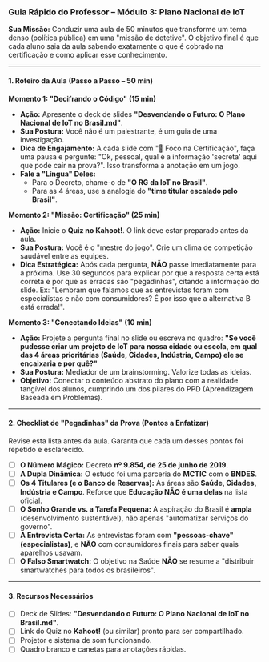 ### **Guia Rápido do Professor – Módulo 3: Plano Nacional de IoT**

**Sua Missão:** Conduzir uma aula de 50 minutos que transforme um tema denso (política pública) em uma "missão de detetive". O objetivo final é que cada aluno saia da aula sabendo exatamente o que é cobrado na certificação e como aplicar esse conhecimento.

---

#### **1. Roteiro da Aula (Passo a Passo – 50 min)**

**Momento 1: "Decifrando o Código" (15 min)**
* **Ação:** Apresente o deck de slides **"Desvendando o Futuro: O Plano Nacional de IoT no Brasil.md"**.
* **Sua Postura:** Você não é um palestrante, é um guia de uma investigação.
* **Dica de Engajamento:** A cada slide com "🎯 Foco na Certificação", faça uma pausa e pergunte: "Ok, pessoal, qual é a informação 'secreta' aqui que pode cair na prova?". Isso transforma a anotação em um jogo.
* **Fale a "Língua" Deles:**
    * Para o Decreto, chame-o de **"O RG da IoT no Brasil"**.
    * Para as 4 áreas, use a analogia do **"time titular escalado pelo Brasil"**.

**Momento 2: "Missão: Certificação" (25 min)**
* **Ação:** Inicie o **Quiz no Kahoot!**. O link deve estar preparado antes da aula.
* **Sua Postura:** Você é o "mestre do jogo". Crie um clima de competição saudável entre as equipes.
* **Dica Estratégica:** Após cada pergunta, **NÃO** passe imediatamente para a próxima. Use 30 segundos para explicar por que a resposta certa está correta e por que as erradas são "pegadinhas", citando a informação do slide. Ex: "Lembram que falamos que as entrevistas foram com especialistas e não com consumidores? É por isso que a alternativa B está errada!".

**Momento 3: "Conectando Ideias" (10 min)**
* **Ação:** Projete a pergunta final no slide ou escreva no quadro: **"Se você pudesse criar um projeto de IoT para nossa cidade ou escola, em qual das 4 áreas prioritárias (Saúde, Cidades, Indústria, Campo) ele se encaixaria e por quê?"**
* **Sua Postura:** Mediador de um brainstorming. Valorize todas as ideias.
* **Objetivo:** Conectar o conteúdo abstrato do plano com a realidade tangível dos alunos, cumprindo um dos pilares do PPD (Aprendizagem Baseada em Problemas).

---

#### **2. Checklist de "Pegadinhas" da Prova (Pontos a Enfatizar)**

Revise esta lista antes da aula. Garanta que cada um desses pontos foi repetido e esclarecido.

* [ ] **O Número Mágico:** Decreto **nº 9.854, de 25 de junho de 2019**.
* [ ] **A Dupla Dinâmica:** O estudo foi uma parceria do **MCTIC** com o **BNDES**.
* [ ] **Os 4 Titulares (e o Banco de Reservas):** As áreas são **Saúde, Cidades, Indústria e Campo**. Reforce que **Educação NÃO é uma delas** na lista oficial.
* [ ] **O Sonho Grande vs. a Tarefa Pequena:** A aspiração do Brasil é **ampla** (desenvolvimento sustentável), não apenas "automatizar serviços do governo".
* [ ] **A Entrevista Certa:** As entrevistas foram com **"pessoas-chave" (especialistas)**, e **NÃO** com consumidores finais para saber quais aparelhos usavam.
* [ ] **O Falso Smartwatch:** O objetivo na Saúde **NÃO** se resume a "distribuir smartwatches para todos os brasileiros".

---

#### **3. Recursos Necessários**

* [ ] Deck de Slides: **"Desvendando o Futuro: O Plano Nacional de IoT no Brasil.md"**.
* [ ] Link do Quiz no **Kahoot!** (ou similar) pronto para ser compartilhado.
* [ ] Projetor e sistema de som funcionando.
* [ ] Quadro branco e canetas para anotações rápidas.